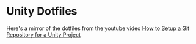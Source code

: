 # Unity Dotfiles

Here's a mirror of the dotfiles from the youtube video [How to Setup a Git Repository for a Unity Project
](https://www.youtube.com/watch?v=_ewoEQFEURg)
